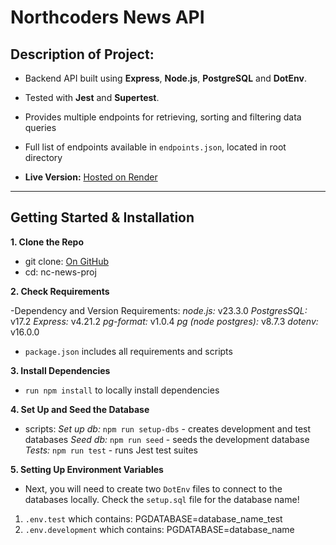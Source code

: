 # Northcoders News API

## Description of Project:

- Backend API built using **Express**, **Node.js**, **PostgreSQL** and **DotEnv**. 

- Tested with **Jest** and **Supertest**.

- Provides multiple endpoints for retrieving, sorting and filtering data queries

- Full list of endpoints available in `endpoints.json`, located in root directory

- **Live Version:** [Hosted on Render](https://nc-news-proj-be-api.onrender.com/api)

---

## Getting Started & Installation

**1. Clone the Repo**

- git clone: [On GitHub](https://github.com/lawaffy/nc-news-proj.git)
- cd: nc-news-proj

**2. Check Requirements**

-Dependency and Version Requirements:
    *node.js:* v23.3.0
    *PostgresSQL:* v17.2
    *Express:* v4.21.2
    *pg-format:* v1.0.4
    *pg (node postgres):* v8.7.3
    *dotenv:* v16.0.0

- `package.json` includes all requirements and scripts

**3. Install Dependencies**

- `run npm install` to locally install dependencies

**4. Set Up and Seed the Database**

- scripts:
    *Set up db:* `npm run setup-dbs` - creates development and test databases
    *Seed db:* `npm run seed` - seeds the development database
    *Tests:* `npm run test` - runs Jest test suites

**5. Setting Up Environment Variables**

- Next, you will need to create two `DotEnv` files to connect to the databases locally. Check the `setup.sql` file for the database name!

1) `.env.test` which contains: PGDATABASE=database_name_test
2) `.env.development` which contains: PGDATABASE=database_name
